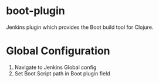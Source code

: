 # boot-plugin
Jenkins plugin which provides the Boot build tool for Clojure.

# Global Configuration

1. Navigate to Jenkins Global config  
2. Set Boot Script path in Boot plugin field  